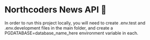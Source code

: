 # Northcoders News API 📰

In order to run this project locally, you will need to create .env.test and .env.development files in the main folder, and create a PGDATABASE=database_name_here environment variable in each.

